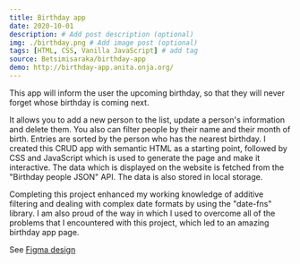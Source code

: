 ```yaml
---
title: Birthday app
date: 2020-10-01
description: # Add post description (optional)
img: ./birthday.png # Add image post (optional)
tags: [HTML, CSS, Vanilla JavaScript] # add tag
source: Betsimisaraka/birthday-app
demo: http://birthday-app.anita.onja.org/
---
```


This app will inform the user the upcoming birthday, so that they will never forget whose birthday is coming next.

It allows you to add a new person to the list, update a person's information and delete them. You also can filter people by their name and their month of birth. Entries are sorted by the person who has the nearest birthday.
I created this CRUD app with semantic HTML as a starting point, followed by CSS and JavaScript which is used to generate the page and make it interactive. The data which is displayed on the website is fetched from the "Birthday people JSON" API. The data is also stored in local storage. 

Completing this project enhanced my working knowledge of additive filtering and dealing with complex date formats by using the "date-fns" library. I am also proud of the way in which I used to overcome all of the problems that I encountered with this project, which led to an amazing birthday app page.   

See [Figma design](https://www.figma.com/file/bb1Mie5R3mUhR77PtGG8bJ/Birthday-App?node-id=0%3A1)
